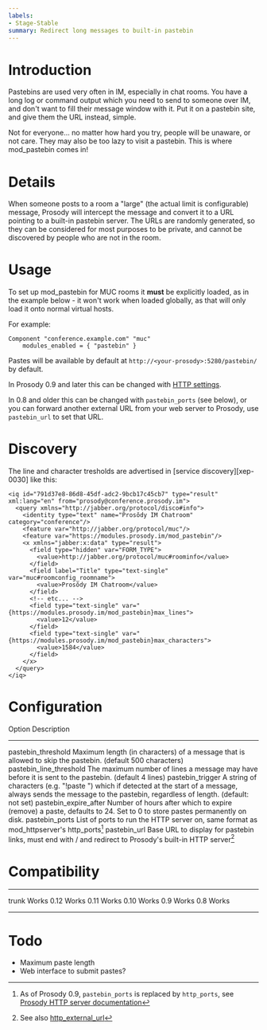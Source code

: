 ```yaml
---
labels:
- Stage-Stable
summary: Redirect long messages to built-in pastebin
---
```


# Introduction

Pastebins are used very often in IM, especially in chat rooms. You have
a long log or command output which you need to send to someone over IM,
and don't want to fill their message window with it. Put it on a
pastebin site, and give them the URL instead, simple.

Not for everyone... no matter how hard you try, people will be unaware,
or not care. They may also be too lazy to visit a pastebin. This is
where mod_pastebin comes in!

# Details

When someone posts to a room a "large" (the actual limit is
configurable) message, Prosody will intercept the message and convert it
to a URL pointing to a built-in pastebin server. The URLs are randomly
generated, so they can be considered for most purposes to be private,
and cannot be discovered by people who are not in the room.

# Usage

To set up mod_pastebin for MUC rooms it **must** be explicitly loaded,
as in the example below - it won't work when loaded globally, as that
will only load it onto normal virtual hosts.

For example:

    Component "conference.example.com" "muc"
        modules_enabled = { "pastebin" }

Pastes will be available by default at
`http://<your-prosody>:5280/pastebin/` by default.

In Prosody 0.9 and later this can be changed with [HTTP
settings](https://prosody.im/doc/http).

In 0.8 and older this can be changed with `pastebin_ports` (see below),
or you can forward another external URL from your web server to Prosody,
use `pastebin_url` to set that URL.

# Discovery

The line and character tresholds are advertised in
[service discovery][xep-0030] like this:

``` {.xml}
<iq id="791d37e8-86d8-45df-adc2-9bcb17c45cb7" type="result" xml:lang="en" from="prosody@conference.prosody.im">
  <query xmlns="http://jabber.org/protocol/disco#info">
    <identity type="text" name="Prosŏdy IM Chatroom" category="conference"/>
    <feature var="http://jabber.org/protocol/muc"/>
    <feature var="https://modules.prosody.im/mod_pastebin"/>
    <x xmlns="jabber:x:data" type="result">
      <field type="hidden" var="FORM_TYPE">
        <value>http://jabber.org/protocol/muc#roominfo</value>
      </field>
      <field label="Title" type="text-single" var="muc#roomconfig_roomname">
        <value>Prosŏdy IM Chatroom</value>
      </field>
      <!-- etc... -->
      <field type="text-single" var="{https://modules.prosody.im/mod_pastebin}max_lines">
        <value>12</value>
      </field>
      <field type="text-single" var="{https://modules.prosody.im/mod_pastebin}max_characters">
        <value>1584</value>
      </field>
    </x>
  </query>
</iq>
```

# Configuration

  Option                    Description
  ------------------------- -------------------------------------------------------------------------------------------------------------------------------------------------------------------------
  pastebin_threshold        Maximum length (in characters) of a message that is allowed to skip the pastebin. (default 500 characters)
  pastebin_line_threshold   The maximum number of lines a message may have before it is sent to the pastebin. (default 4 lines)
  pastebin_trigger          A string of characters (e.g. "!paste ") which if detected at the start of a message, always sends the message to the pastebin, regardless of length. (default: not set)
  pastebin_expire_after     Number of hours after which to expire (remove) a paste, defaults to 24. Set to 0 to store pastes permanently on disk.
  pastebin_ports            List of ports to run the HTTP server on, same format as mod_httpserver's http_ports[^1]
  pastebin_url              Base URL to display for pastebin links, must end with / and redirect to Prosody's built-in HTTP server[^2]

# Compatibility

  ------ -------
  trunk  Works
  0.12   Works
  0.11   Works
  0.10   Works
  0.9    Works
  0.8    Works
  ------ -------

# Todo

-   Maximum paste length
-   Web interface to submit pastes?

[^1]: As of Prosody 0.9, `pastebin_ports` is replaced by `http_ports`,
    see [Prosody HTTP server documentation](https://prosody.im/doc/http)

[^2]: See also
    [http_external_url](https://prosody.im/doc/http#external_url)
